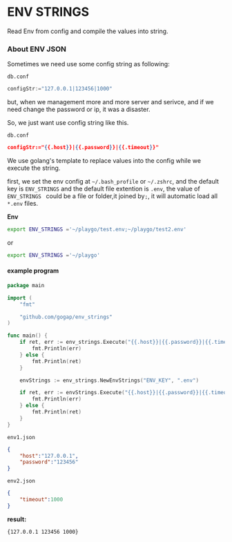 ENV STRINGS
===========

Read Env from config and compile the values into string.

### About ENV JSON

Sometimes we need use some config string as following:

`db.conf`

```go
configStr:="127.0.0.1|123456|1000"
```

but, when we management more and more server and serivce, and if we need change the password or ip, it was a disaster.

So, we just want use config string like this.

`db.conf`

```json
configStr:="{{.host}}|{{.password}}|{{.timeout}}"
```

We use golang's template to replace values into the config while we execute the string.

first, we set the env config at `~/.bash_profile` or `~/.zshrc`, and the default key is `ENV_STRINGS` and the default file extention is `.env`, the value of `ENV_STRINGS ` could be a file or folder,it joined by`;`, it will automatic load all `*.env` files.

**Env**

```bash
export ENV_STRINGS ='~/playgo/test.env;~/playgo/test2.env'
```

or

```bash
export ENV_STRINGS ='~/playgo'
```


#### example program

```go
package main

import (
	"fmt"

	"github.com/gogap/env_strings"
)

func main() {
	if ret, err := env_strings.Execute("{{.host}}|{{.password}}|{{.timeout}}"); err != nil {
		fmt.Println(err)
	} else {
		fmt.Println(ret)
	}

	envStrings := env_strings.NewEnvStrings("ENV_KEY", ".env")

	if ret, err := envStrings.Execute("{{.host}}|{{.password}}|{{.timeout}}"); err != nil {
		fmt.Println(err)
	} else {
		fmt.Println(ret)
	}
}

```
 

`env1.json`

```json
{
	"host":"127.0.0.1",
	"password":"123456"
}
```


`env2.json`

```json
{
	"timeout":1000
}
```

**result:**

```bash
{127.0.0.1 123456 1000}
```
